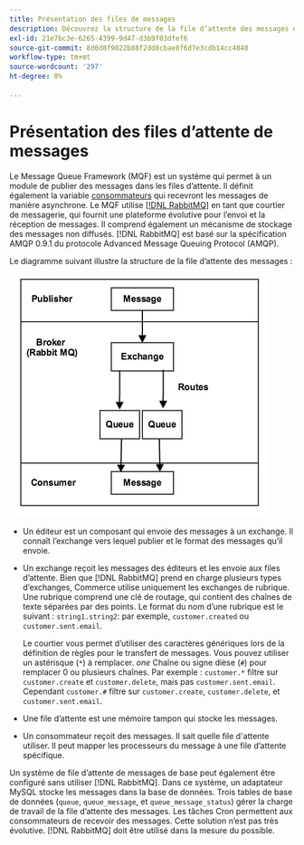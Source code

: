 ```yaml
---
title: Présentation des files de messages
description: Découvrez la structure de la file d’attente des messages et son fonctionnement avec l’application Adobe Commerce.
exl-id: 21e7bc3e-6265-4399-9d47-d3b9f03dfef6
source-git-commit: 8d0d8f9822b88f2dd8cbae8f6d7e3cdb14cc4848
workflow-type: tm+mt
source-wordcount: '297'
ht-degree: 0%

---
```


# Présentation des files d’attente de messages

Le Message Queue Framework (MQF) est un système qui permet à un module de publier des messages dans les files d’attente. Il définit également la variable [consommateurs](consumers.md) qui recevront les messages de manière asynchrone. Le MQF utilise [[!DNL RabbitMQ]](https://www.rabbitmq.com) en tant que courtier de messagerie, qui fournit une plateforme évolutive pour l’envoi et la réception de messages. Il comprend également un mécanisme de stockage des messages non diffusés. [!DNL RabbitMQ] est basé sur la spécification AMQP 0.9.1 du protocole Advanced Message Queuing Protocol (AMQP).

Le diagramme suivant illustre la structure de la file d’attente des messages :

![Structure de la file d’attente des messages](../../assets/configuration/mq-framework.png)

- Un éditeur est un composant qui envoie des messages à un exchange. Il connaît l’exchange vers lequel publier et le format des messages qu’il envoie.

- Un exchange reçoit les messages des éditeurs et les envoie aux files d’attente. Bien que [!DNL RabbitMQ] prend en charge plusieurs types d’exchanges, Commerce utilise uniquement les exchanges de rubrique. Une rubrique comprend une clé de routage, qui contient des chaînes de texte séparées par des points. Le format du nom d’une rubrique est le suivant : `string1.string2`: par exemple, `customer.created` ou `customer.sent.email`.

  Le courtier vous permet d’utiliser des caractères génériques lors de la définition de règles pour le transfert de messages. Vous pouvez utiliser un astérisque (`*`) à remplacer. _one_ Chaîne ou signe dièse (`#`) pour remplacer 0 ou plusieurs chaînes. Par exemple : `customer.*` filtre sur `customer.create` et `customer.delete`, mais pas `customer.sent.email`. Cependant `customer.#` filtre sur `customer.create`,  `customer.delete`, et `customer.sent.email`.

- Une file d’attente est une mémoire tampon qui stocke les messages.

- Un consommateur reçoit des messages. Il sait quelle file d&#39;attente utiliser. Il peut mapper les processeurs du message à une file d’attente spécifique.

Un système de file d’attente de messages de base peut également être configuré sans utiliser [!DNL RabbitMQ]. Dans ce système, un adaptateur MySQL stocke les messages dans la base de données. Trois tables de base de données (`queue`, `queue_message`, et `queue_message_status`) gérer la charge de travail de la file d’attente des messages. Les tâches Cron permettent aux consommateurs de recevoir des messages. Cette solution n’est pas très évolutive. [!DNL RabbitMQ] doit être utilisé dans la mesure du possible.
